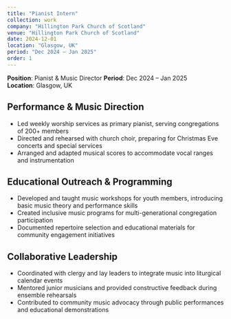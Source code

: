 ```yaml
---
title: "Pianist Intern"
collection: work
company: "Hillington Park Church of Scotland"
venue: "Hillington Park Church of Scotland"
date: 2024-12-01
location: "Glasgow, UK"
period: "Dec 2024 – Jan 2025"
order: 1
---
```


**Position**: Pianist & Music Director 
**Period**: Dec 2024 – Jan 2025  
**Location**: Glasgow, UK

## Performance & Music Direction
- Led weekly worship services as primary pianist, serving congregations of 200+ members
- Directed and rehearsed with church choir, preparing for Christmas Eve concerts and special services
- Arranged and adapted musical scores to accommodate vocal ranges and instrumentation

## Educational Outreach & Programming
- Developed and taught music workshops for youth members, introducing basic music theory and performance skills
- Created inclusive music programs for multi-generational congregation participation
- Documented repertoire selection and educational materials for community engagement initiatives

## Collaborative Leadership
- Coordinated with clergy and lay leaders to integrate music into liturgical calendar events
- Mentored junior musicians and provided constructive feedback during ensemble rehearsals
- Contributed to community music advocacy through public performances and educational demonstrations

